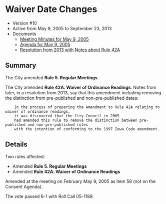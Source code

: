 # Waiver Date Changes

- Version #10
- Active from May 9, 2005 to September 23, 2013 
- Documents
    - [Meeting Minutes for May 9, 2005](assets/rules-archive/2005_05_09/meeting_minutes.pdf)
    - [Agenda for May 9, 2005](assets/rules-archive/2005_05_09/agenda.pdf)
    - [Resolution from 2013 with Notes about Rule 42A](assets/rules-archive/2013_09_23/resolution.pdf)

## Summary

The City amended **Rule 5. Regular Meetings**. 

The City amended **Rule 42A. Waiver of Ordinance Readings**. 
Notes from later, in a resolution from 2013, say that this amendment including 
removing the distinction from pre-published and non-pre-published dates:

        In the process of preparing the Amendment to Rule 42A relating to waiver of ordinance readings, 
        it was discovered that the City Council in 2005 
        had amended this rule to remove the distinction between pre-published and non-pre-published rules 
        with the intention of conforming to the 1997 Iowa Code amendment. 

## Details

Two rules affected:

- Amended **Rule 5. Regular Meetings**
- Amended **Rule 42A. Waiver of Ordinance Readings**

Amended at the meeting on February May 9, 2005 as item 58 (not on the Consent Agenda).

The vote passed 6-1 with Roll Call 05-1189.
